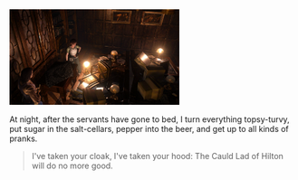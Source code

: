 <img src=/images/RE0.png width="300" />

At night, after the servants have gone to bed, I turn everything topsy-turvy, put sugar in the salt-cellars, pepper into the beer, and get up to all kinds of pranks.

>I've taken your cloak, I've taken your hood: The Cauld Lad of Hilton will do no more good.
